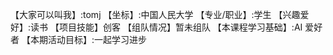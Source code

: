【大家可以叫我】:tomj
【坐标】:中国人民大学
【专业/职业】:学生
【兴趣爱好】:读书
【项目技能】创客
【组队情况】暂未组队
【本课程学习基础】:AI 爱好者
【本期活动目标】:一起学习进步
